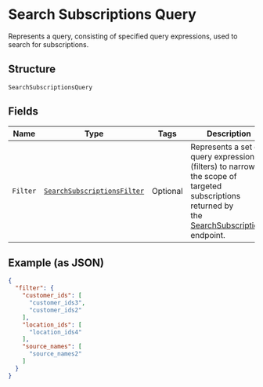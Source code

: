 
# Search Subscriptions Query

Represents a query, consisting of specified query expressions, used to search for subscriptions.

## Structure

`SearchSubscriptionsQuery`

## Fields

| Name | Type | Tags | Description | Getter |
|  --- | --- | --- | --- | --- |
| `Filter` | [`SearchSubscriptionsFilter`](../../doc/models/search-subscriptions-filter.md) | Optional | Represents a set of query expressions (filters) to narrow the scope of targeted subscriptions returned by<br>the [SearchSubscriptions](../../doc/api/subscriptions.md#search-subscriptions) endpoint. | SearchSubscriptionsFilter getFilter() |

## Example (as JSON)

```json
{
  "filter": {
    "customer_ids": [
      "customer_ids3",
      "customer_ids2"
    ],
    "location_ids": [
      "location_ids4"
    ],
    "source_names": [
      "source_names2"
    ]
  }
}
```

